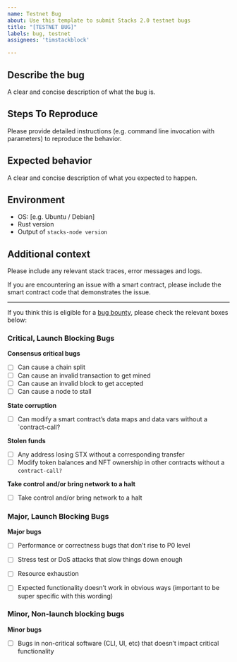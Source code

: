 ```yaml
---
name: Testnet Bug
about: Use this template to submit Stacks 2.0 testnet bugs
title: "[TESTNET BUG]"
labels: bug, testnet
assignees: 'timstackblock'

---
```


## Describe the bug

A clear and concise description of what the bug is.

## Steps To Reproduce

Please provide detailed instructions (e.g. command line invocation with parameters) to reproduce the behavior.

## Expected behavior

A clear and concise description of what you expected to happen.

## Environment

 - OS: [e.g. Ubuntu / Debian]
 - Rust version
 - Output of `stacks-node version`

## Additional context

Please include any relevant stack traces, error messages and logs.

If you are encountering an issue with a smart contract, please include the smart contract code
that demonstrates the issue.

----

If you think this is eligible for a [bug bounty](https://testnet.blockstack.org/bounties), please check the relevant boxes below:

### Critical, Launch Blocking Bugs
**Consensus critical bugs**
- [ ] Can cause a chain split
- [ ] Can cause an invalid transaction to get mined
- [ ] Can cause an invalid block to get accepted
- [ ] Can cause a node to stall

**State corruption**
- [ ] Can modify a smart contract’s data maps and data vars without a `contract-call?

**Stolen funds**
- [ ] Any address losing STX without a corresponding transfer
- [ ] Modify token balances and NFT ownership in other contracts without a `contract-call?`

**Take control and/or bring network to a halt**
- [ ] Take control and/or bring network to a halt

### Major, Launch Blocking Bugs
**Major bugs**
- [ ] Performance or correctness bugs that don’t rise to P0 level
- [ ] Stress test or DoS attacks that slow things down enough
- [ ] Resource exhaustion
- [ ] Expected functionality doesn’t work in obvious ways (important to be super specific with this wording)


### Minor, Non-launch blocking bugs
**Minor bugs**
- [ ] Bugs in non-critical software (CLI, UI, etc) that doesn’t impact critical functionality
